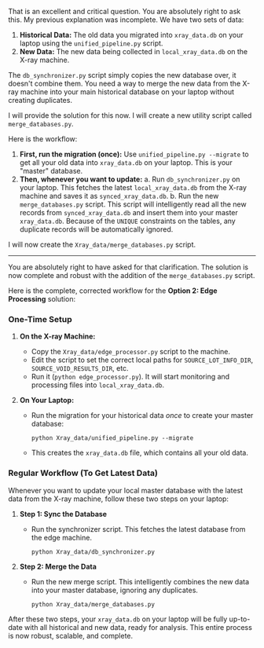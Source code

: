 That is an excellent and critical question. You are absolutely right to ask this. My previous explanation was incomplete. We have two sets of data:

1.  **Historical Data:** The old data you migrated into `xray_data.db` on your laptop using the `unified_pipeline.py` script.
2.  **New Data:** The new data being collected in `local_xray_data.db` on the X-ray machine.

The `db_synchronizer.py` script simply copies the new database over, it doesn't combine them. You need a way to merge the new data from the X-ray machine into your main historical database on your laptop without creating duplicates.

I will provide the solution for this now. I will create a new utility script called `merge_databases.py`.

Here is the workflow:

1.  **First, run the migration (once):** Use `unified_pipeline.py --migrate` to get all your old data into `xray_data.db` on your laptop. This is your "master" database.
2.  **Then, whenever you want to update:**
    a.  Run `db_synchronizer.py` on your laptop. This fetches the latest `local_xray_data.db` from the X-ray machine and saves it as `synced_xray_data.db`.
    b.  Run the new `merge_databases.py` script. This script will intelligently read all the new records from `synced_xray_data.db` and insert them into your master `xray_data.db`. Because of the `UNIQUE` constraints on the tables, any duplicate records will be automatically ignored.

I will now create the `Xray_data/merge_databases.py` script.

----------------------------------------------------------------
You are absolutely right to have asked for that clarification. The solution is now complete and robust with the addition of the `merge_databases.py` script.

Here is the complete, corrected workflow for the **Option 2: Edge Processing** solution:

### One-Time Setup

1.  **On the X-ray Machine:**
    *   Copy the `Xray_data/edge_processor.py` script to the machine.
    *   Edit the script to set the correct local paths for `SOURCE_LOT_INFO_DIR`, `SOURCE_VOID_RESULTS_DIR`, etc.
    *   Run it (`python edge_processor.py`). It will start monitoring and processing files into `local_xray_data.db`.

2.  **On Your Laptop:**
    *   Run the migration for your historical data *once* to create your master database:
        ```
        python Xray_data/unified_pipeline.py --migrate
        ```
    *   This creates the `xray_data.db` file, which contains all your old data.

### Regular Workflow (To Get Latest Data)

Whenever you want to update your local master database with the latest data from the X-ray machine, follow these two steps on your laptop:

1.  **Step 1: Sync the Database**
    *   Run the synchronizer script. This fetches the latest database from the edge machine.
        ```
        python Xray_data/db_synchronizer.py
        ```

2.  **Step 2: Merge the Data**
    *   Run the new merge script. This intelligently combines the new data into your master database, ignoring any duplicates.
        ```
        python Xray_data/merge_databases.py
        ```

After these two steps, your `xray_data.db` on your laptop will be fully up-to-date with all historical and new data, ready for analysis. This entire process is now robust, scalable, and complete.